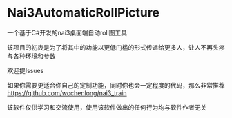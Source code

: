 # Nai3AutomaticRollPicture

一个基于C#开发的nai3桌面端自动roll图工具

该项目的初衷是为了将其中的功能以更低门槛的形式传递给更多人，让人不再头疼与各种环境和参数

欢迎提Issues

如果你需要更适合你自己的定制功能，同时你也会一定程度的代码，那么非常推荐 https://github.com/wochenlong/nai3_train

该软件仅供学习和交流使用，使用该软件做出的任何行为均与软件作者无关

